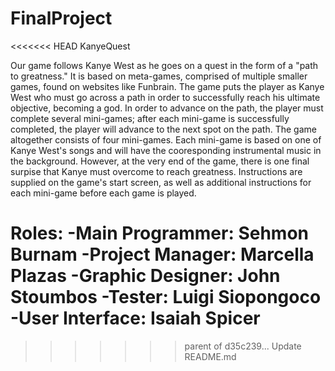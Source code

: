 FinalProject
============
<<<<<<< HEAD
KanyeQuest

  Our game follows Kanye West as he goes on a quest in the form of a "path to greatness." It is based on meta-games, comprised of multiple smaller games, found on websites like Funbrain. The game puts the player as Kanye West who must go across a path in order to successfully reach his ultimate objective,  becoming a god. In order to advance on the path, the player must complete several mini-games; after each mini-game is successfully completed, the player will advance to the next spot on the path. The game altogether consists of four mini-games. Each mini-game is based on one of Kanye West's songs and will have the cooresponding instrumental music in the background. However, at the very end of the game, there is one final surpise that Kanye must overcome to reach greatness. Instructions are supplied on the game's start screen, as well as additional instructions for each mini-game before each game is played.

Roles:
-Main Programmer: Sehmon Burnam
-Project Manager: Marcella Plazas
-Graphic Designer: John Stoumbos
-Tester: Luigi Siopongoco
-User Interface: Isaiah Spicer
=======
>>>>>>> parent of d35c239... Update README.md

